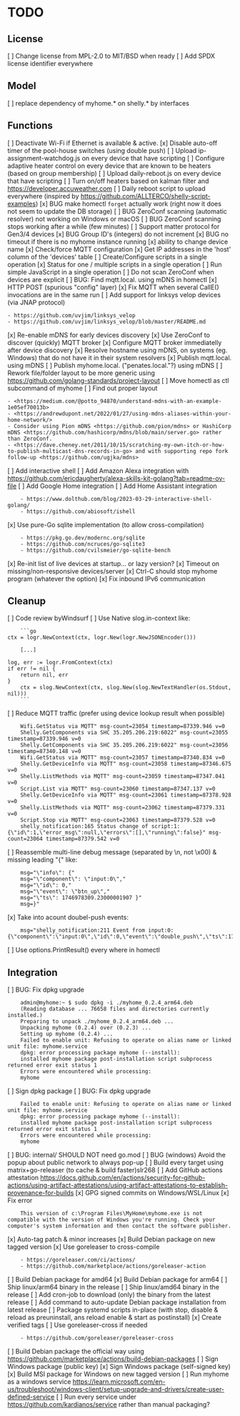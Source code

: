 TODO
====

License
-------

[ ] Change license from MPL-2.0 to MIT/BSD when ready
[ ] Add SPDX license identifier everywhere

Model
-----

[ ] replace dependency of myhome.* on shelly.* by interfaces

Functions
---------

[ ] Deactivate Wi-Fi if Ethernet is available & active.
[x] Disable auto-off timer of the pool-house switches (using double push)
[ ] Upload ip-assignment-watchdog.js on every device that have scripting
[ ] Configure adaptive heater control on every device that are known to be heaters (based on group membership)
[ ] Upload daily-reboot.js on every device that have scripting
[ ] Turn on/off heaters based on kalman filter and <https://developer.accuweather.com>
[ ] Daily reboot script to upload everywhere (inspired by <https://github.com/ALLTERCO/shelly-script-examples>)
[x] BUG make homectl `forget` actually work (right now it does not seem to update the DB storage)
[ ] BUG ZeroConf scanning (automatic resolver) not working on Windows or macOS
[ ] BUG ZeroConf scanning stops working after a while (few minutes)
[ ] Support matter protocol for Gen3/4 devices
[x] BUG Group ID's (integers) do not increment
[x] BUG no timeout if there is no myhome instance running
[x] ability to change device name
[x] Check/force MQTT configuration
[x] Get IP addresses in the 'host' column of the 'devices' table
[ ] Create/Configure scripts in a single operation
[x] Status for one / multiple scripts in a single operation
[ ] Run simple JavaScript in a single operation
[ ] Do not scan ZeroConf when devices are explicit
[ ] BUG: Find mqtt.local. using mDNS in homectl
[x] HTTP POST (spurious "config" layer)
[x] Fix MQTT when several CallE() invocations are in the same run
[ ] Add support for linksys velop devices (via JNAP protocol) 

    - https://github.com/uvjim/linksys_velop
    - https://github.com/uvjim/linksys_velop/blob/master/README.md

[x] Re-enable mDNS for early devices discovery
[x] Use ZeroConf to discover (quickly) MQTT broker
[x] Configure MQTT broker immediatelly after device discovery
[x] Resolve hostname using mDNS, on systems (eg. Windows) that do not have it in their system resolvers
[x] Publish mqtt.local. using mDNS
[ ] Publish myhome.local. ("penates.local."?) using mDNS
[ ] Rework file/folder layout to be more generic using <https://github.com/golang-standards/project-layout>
[ ] Move homectl as ctl subcommand of myhome
[ ] Find out proper layout

    - <https://medium.com/@potto_94870/understand-mdns-with-an-example-1e05ef70013b>
    - <https://andrewdupont.net/2022/01/27/using-mdns-aliases-within-your-home-network/>
    - Consider using Pion mDNS <https://github.com/pion/mdns> or HashiCorp mDNS <https://github.com/hashicorp/mdns/blob/main/server.go> rather than ZeroConf.
    - <https://dave.cheney.net/2011/10/15/scratching-my-own-itch-or-how-to-publish-multicast-dns-records-in-go> and with supporting repo fork follow-up <https://github.com/ugjka/mdns>

[ ] Add interactive shell
[ ] Add Amazon Alexa integration with <https://github.com/ericdaugherty/alexa-skills-kit-golang?tab=readme-ov-file>
[ ] Add Google Home integration
[ ] Add Home Assistant integration

        - https://www.dolthub.com/blog/2023-03-29-interactive-shell-golang/
        - https://github.com/abiosoft/ishell

[x] Use pure-Go sqlite implementation (to allow cross-compilation)

        - https://pkg.go.dev/modernc.org/sqlite
        - https://github.com/ncruces/go-sqlite3
        - https://github.com/cvilsmeier/go-sqlite-bench

[x] Re-init list of live devices at startup... or lazy version?
[x] Timeout on missing/non-responsive devices/server
[x] Ctrl-C should stop myhome program (whatever the option)
[x] Fix inbound IPv6 communication

Cleanup
-------

[ ] Code review byWindsurf
[ ] Use Native slog.in-context like:

        ```go
	ctx = logr.NewContext(ctx, logr.New(logr.NewJSONEncoder()))

        [...]

	log, err := logr.FromContext(ctx)
	if err != nil {
		return nil, err
	}
        ctx = slog.NewContext(ctx, slog.New(slog.NewTextHandler(os.Stdout, nil)))
        ```

[ ] Reduce MQTT traffic (prefer using device lookup result when possible)

        Wifi.GetStatus via MQTT" msg-count=23054 timestamp=87339.946 v=0
        Shelly.GetComponents via SHC 35.205.206.219:6022" msg-count=23055 timestamp=87339.946 v=0
        Shelly.GetComponents via SHC 35.205.206.219:6022" msg-count=23056 timestamp=87340.148 v=0
        Wifi.GetStatus via MQTT" msg-count=23057 timestamp=87340.834 v=0
        Shelly.GetDeviceInfo via MQTT" msg-count=23058 timestamp=87346.675 v=0
        Shelly.ListMethods via MQTT" msg-count=23059 timestamp=87347.041 v=0
        Script.List via MQTT" msg-count=23060 timestamp=87347.137 v=0
        Shelly.GetDeviceInfo via MQTT" msg-count=23061 timestamp=87378.928 v=0
        Shelly.ListMethods via MQTT" msg-count=23062 timestamp=87379.331 v=0
        Script.Stop via MQTT" msg-count=23063 timestamp=87379.528 v=0
        shelly_notification:165 Status change of script:1: {\"id\":1,\"error_msg\":null,\"errors\":[],\"running\":false}" msg-count=23064 timestamp=87379.542 v=0

[ ] Reassemble multi-line debug message (separated by \n, not \x00) & missing leading "{" like:

        msg="\"info\": {"
        msg="\"component\": \"input:0\","
        msg="\"id\": 0," 
        msg="\"event\": \"btn_up\"," 
        msg="\"ts\": 1746978309.23000001907 }" 
        msg=}"

[x] Take into acount doubel-push events:

        msg="shelly_notification:211 Event from input:0: {\"component\":\"input:0\",\"id\":0,\"event\":\"double_push\",\"ts\":1746980857.36}" 

[ ] Use options.PrintResult() every where in homectl

Integration
-----------

[ ] BUG: Fix dpkg upgrade

        admin@myhome:~ $ sudo dpkg -i ./myhome_0.2.4_arm64.deb
        (Reading database ... 76658 files and directories currently installed.)
        Preparing to unpack ./myhome_0.2.4_arm64.deb ...
        Unpacking myhome (0.2.4) over (0.2.3) ...
        Setting up myhome (0.2.4) ...
        Failed to enable unit: Refusing to operate on alias name or linked unit file: myhome.service
        dpkg: error processing package myhome (--install):
        installed myhome package post-installation script subprocess returned error exit status 1
        Errors were encountered while processing:
        myhome

[ ] Sign dpkg package
[ ] BUG: Fix dpkg upgrade

        Failed to enable unit: Refusing to operate on alias name or linked unit file: myhome.service
        dpkg: error processing package myhome (--install):
        installed myhome package post-installation script subprocess returned error exit status 1
        Errors were encountered while processing:
        myhome

[ ] BUG: internal/ SHOULD NOT need go.mod
[ ] BUG (windows) Avoid the popup about public network to always pop-up
[ ] Build every target using matrix+go-releaser (to cache & build faster)slr268
[ ] Add GitHub actions attestation <https://docs.github.com/en/actions/security-for-github-actions/using-artifact-attestations/using-artifact-attestations-to-establish-provenance-for-builds>
[x] GPG signed commits on Windows/WSL/Linux
[x] Fix error

        This version of c:\Program Files\MyHome\myhome.exe is not compatible with the version of Windows you're running. Check your computer's system information and then contact the software publisher.
        
[x] Auto-tag patch & minor increases
[x] Build Debian package on new tagged version
[x] Use goreleaser to cross-compile

        - https://goreleaser.com/ci/actions/
        - https://github.com/marketplace/actions/goreleaser-action

[ ] Build Debian package for amd64
[x] Build Debian package for arm64
[ ] Ship linux/arm64 binary in the release
[ ] Ship linux/amd64 binary in the release
[ ] Add cron-job to download (only) the binary from the latest release
[ ] Add command to auto-update Debian package installation from latest release
[ ] Package systemd scripts in-place (with stop, disable & reload as preuninstall, ans reload enable & start as postinstall)
[x] Create verified tags
[ ] Use goreleaser-cross if needed

        - https://github.com/goreleaser/goreleaser-cross

[ ] Build Debian package the official way using <https://github.com/marketplace/actions/build-debian-packages>
[ ] Sign Windows package (public key)
[x] Sign Windows package (self-signed key)
[x] Build MSI package for Windows on new tagged version
[ ] Run myhome as a windows service <https://learn.microsoft.com/en-us/troubleshoot/windows-client/setup-upgrade-and-drivers/create-user-defined-service>
[ ] Run every service under <https://github.com/kardianos/service> rather than manual packaging?
